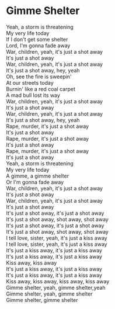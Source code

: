 # Gimme Shelter

  
Yeah, a storm is threatening  
My very life today  
If I don't get some shelter  
Lord, I'm gonna fade away  
War, children, yeah, it's just a shot away  
It's just a shot away  
War, children, yeah, it's just a shot away  
It's just a shot away, hey, yeah  
Oh, see the fire is sweepin'  
At our streets today  
Burnin' like a red coal carpet  
A mad bull lost its way  
War, children, yeah, it's just a shot away  
It's just a shot away  
War, children, yeah, it's just a shot away  
It's just a shot away, hey, yeah  
Rape, murder, it's just a shot away  
It's just a shot away  
Rape, murder, it's just a shot away  
It's just a shot away  
Rape, murder, it's just a shot away  
It's just a shot away  
Yeah, a storm is threatening  
My very life today  
A gimme, a gimme shelter  
Or I'm gonna fade away  
War, children, yeah, it's just a shot away  
It's just a shot away  
War, children, yeah, it's just a shot away  
It's just a shot away  
It's just a shot away, it's just a shot away  
It's just a shot away, shot away, shot away  
It's just a shot away, it's just a shot away  
It's just a shot away, shot away, shot away  
I tell love, sister, yeah, it's just a kiss away  
I tell love, sister, yeah, it's just a kiss away  
It's just a kiss away, it's just a kiss away  
It's just a kiss away, it's just a kiss away  
Kiss away, kiss away  
It's just a kiss away, it's just a kiss away  
It's just a kiss away, it's just a kiss away  
Kiss away, kiss away, kiss away, kiss away  
Gimme shelter, yeah, gimme shelter,yeah  
Gimme shelter, yeah, gimme shelter  
Gimme shelter, gimme shelter

